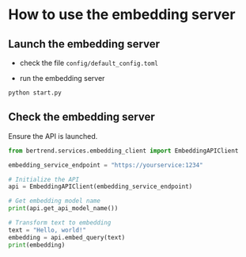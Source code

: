 # How to use the embedding server

## Launch the embedding server

- check the file `config/default_config.toml`

- run the embedding server

```
python start.py
```

## Check the embedding server
Ensure the API is launched.

```python
from bertrend.services.embedding_client import EmbeddingAPIClient

embedding_service_endpoint = "https://yourservice:1234"

# Initialize the API
api = EmbeddingAPIClient(embedding_service_endpoint)

# Get embedding model name
print(api.get_api_model_name())

# Transform text to embedding
text = "Hello, world!"
embedding = api.embed_query(text)
print(embedding)
```
